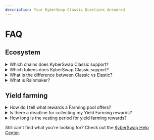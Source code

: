 ```yaml
---
description: Your KyberSwap Classic Questions Answered
---
```


# FAQ

## Ecosystem

<details>

<summary>Which chains does KyberSwap Classic support?</summary>

The full list of supported chains can be found on [Supported Exchanges and Networks](../../getting-started/supported-exchanges-and-networks.md).

</details>

<details>

<summary>Which tokens does KyberSwap Classic support?</summary>

KyberSwap whitelists well-known tokens for ease of access, but you can import custom tokens that meet the ERC20 standard via our user interface. For more information on how to do this, please refer to [Add Your Favourite Tokens](../../kyberswap-solutions/kyberswap-interface/user-guides/add-your-favourite-tokens.md).

</details>

<details>

<summary>What is the difference between Classic vs Elastic?</summary>

Both KyberSwap Classic and Elastic are [AMM](../../getting-started/foundational-topics/decentralized-finance/automated-market-maker.md) liquidity solutions that were created with the intent of optimizing LP yields through greater capital efficiency. KyberSwap Classic enables pools to be configured with [dynamic fees](concepts/flexible-fee-adjustment.md) which respond to market conditions while KyberSwap Elastic enables users to enter into [concentrated liquidity](../kyberswap-elastic/concepts/concentrated-liquidity.md) positions with [auto-compounding fees](../kyberswap-elastic/concepts/reinvestment-curve.md).

For the full comparison, please refer to [Classic vs Elastic](../classic-vs-elastic/).

</details>

<details>

<summary>What is Rainmaker?</summary>

Rainmaker was the name for a yield farming program that KyberSwap ran in 2021. It has since been discontinued but liquidity providers are still able to earn additional farming rewards via KyberSwap's new [farms](https://youtu.be/vdrOyynrQwE).

</details>

## Yield farming

<details>

<summary>How do I tell what rewards a Farming pool offers?</summary>

To incentivize yield farming on our platform, we usually offer KNC token as a reward for staking activity in our active farming pools. From time to time we also jointly offer other tokens with our partners as staking rewards. You can easily tell which active farming pools offer KNC or KNC and another token when you look at the pool details in list view. Select the list view icon on the Active farms page to toggle this view.

<img src="https://support.kyberswap.com/hc/article_attachments/14216593542425" alt="001_FarmsListView.png" data-size="original">

From here you can see the types of coins offered under the “My Rewards” column. For example, in the following graphic, the first three farms offer both KNC and LDO as rewards, whereas the following three farms on the list offer just KNC.

<img src="https://support.kyberswap.com/hc/article_attachments/14216593573017" alt="002_MyRewardsColumn.png" data-size="original">

</details>

<details>

<summary>Is there a deadline for collecting my Yield Farming rewards?</summary>

There is no deadline for collecting (aka harvesting) your pool farm rewards. However please note that some farming pools have vesting periods: after harvesting, the rewards can only be withdrawn after a set vesting period. The vesting period counter starts at the point of collection.

Please refer to [Harvesting and claiming rewards](user-guides/yield-farming-on-classic.md#harvesting-and-claiming-rewards) for further details.

</details>

<details>

<summary>How long is the vesting period for yield farming rewards?</summary>

Farming pool rewards can be withdrawn after they vest. The vesting period varies from pool to pool, with some farming pools not having a vesting period. You can check the vesting period of the farm you’re participating in by navigating to the Vesting tab on the Farms page. Note that the vesting period counter starts at the point of collection.

</details>

Still can't find what you're looking for? Check out the [KyberSwap Help Center](https://support.kyberswap.com/hc/en-us).
